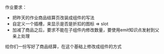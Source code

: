 作业要求：

* 把昨天的作业商品结算页改装成组件的写法
* 自定义一个插槽，来显示是否是折扣的图标 => slot
* 加减了商品之后，要求不能在子组件内修改数量，要使用emit知识点发射到父亲上处理




给你们一份写好了商品结算，在这个基础上修改成组件的方式